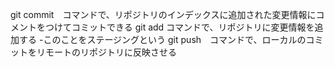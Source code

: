 git commit　コマンドで、リポジトリのインデックスに追加された変更情報にコメントをつけてコミットできる
git add コマンドで、リポジトリに変更情報を追加する
 -このことをステージングという
 git push　コマンドで、ローカルのコミットをリモートのリポジトリに反映させる